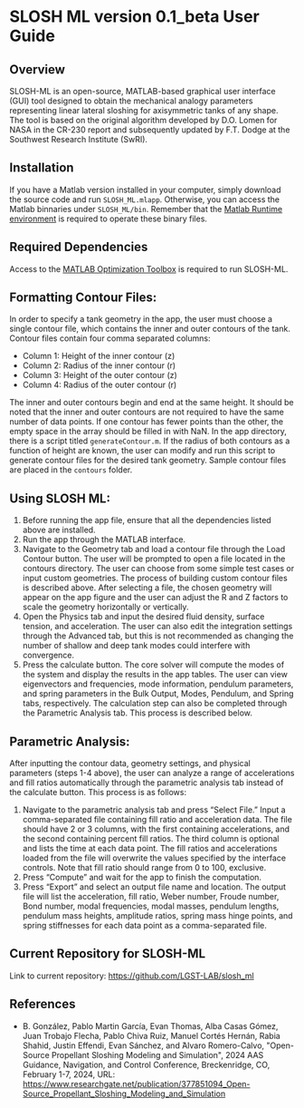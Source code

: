 # SLOSH ML version 0.1_beta User Guide

## Overview
SLOSH-ML is an open-source, MATLAB-based graphical user interface (GUI) tool designed to obtain the mechanical analogy parameters representing linear lateral sloshing for axisymmetric tanks of any shape. The tool is based on the original algorithm developed by D.O. Lomen for NASA in the CR-230 report and subsequently updated by F.T. Dodge at the Southwest Research Institute (SwRI).

## Installation
If you have a Matlab version installed in your computer, simply download the source code and run `SLOSH_ML.mlapp`. Otherwise, you can access the Matlab binnaries under `SLOSH_ML/bin`. Remember that the [Matlab Runtime environment](https://www.mathworks.com/products/compiler/matlab-runtime.html) is required to operate these binary files. 

## Required Dependencies
Access to the [MATLAB Optimization Toolbox](https://www.mathworks.com/products/optimization.html) is required to run SLOSH-ML.

## Formatting Contour Files:
In order to specify a tank geometry in the app, the user must choose a single contour file, which contains the inner and outer contours of the tank. Contour files contain four comma separated columns: 
- Column 1: Height of the inner contour (z)
- Column 2: Radius of the inner contour (r)
- Column 3: Height of the outer contour (z)
- Column 4: Radius of the outer contour (r)
  
The inner and outer contours begin and end at the same height. It should be noted that the inner and outer contours are not required to have the same number of data points. If one contour has fewer points than the other, the empty space in the array should be filled in with NaN. In the app directory, there is a script titled `generateContour.m`. If the radius of both contours as a function of height are known, the user can modify and run this script to generate contour files for the desired tank geometry. Sample contour files are placed in the `contours` folder.

## Using SLOSH ML:
1. Before running the app file, ensure that all the dependencies listed above are installed. 
2. Run the app through the MATLAB interface.
3. Navigate to the Geometry tab and load a contour file through the Load Contour button. The user will be prompted to open a file located in the contours directory. The user can choose from some simple test cases or input custom geometries. The process of building custom contour files is described above. After selecting a file, the chosen geometry will appear on the app figure and the user can adjust the R and Z factors to scale the geometry horizontally or vertically.
4. Open the Physics tab and input the desired fluid density, surface tension, and acceleration. The user can also edit the integration settings through the Advanced tab, but this is not recommended as changing the number of shallow and deep tank modes could interfere with convergence.
5. Press the calculate button. The core solver will compute the modes of the system and display the results in the app tables. The user can view eigenvectors and frequencies, mode information, pendulum parameters, and spring parameters in the Bulk Output, Modes, Pendulum, and Spring tabs, respectively. The calculation step can also be completed through the Parametric Analysis tab. This process is described below.

## Parametric Analysis:
After inputting the contour data, geometry settings, and physical parameters (steps 1-4 above), the user can analyze a range of accelerations and fill ratios automatically through the parametric analysis tab instead of the calculate button. This process is as follows:
1. Navigate to the parametric analysis tab and press “Select File.” Input a comma-separated file containing fill ratio and acceleration data. The file should have 2 or 3 columns, with the first containing accelerations, and the second containing percent fill ratios. The third column is optional and lists the time at each data point. The fill ratios and accelerations loaded from the file will overwrite the values specified by the interface controls. Note that fill ratio should range from 0 to 100, exclusive.
2. Press “Compute” and wait for the app to finish the computation.
3. Press “Export” and select an output file name and location. The output file will list the acceleration, fill ratio, Weber number, Froude number, Bond number, modal frequencies, modal masses, pendulum lengths, pendulum mass heights, amplitude ratios, spring mass hinge points, and spring stiffnesses for each data point as a comma-separated file.

## Current Repository for SLOSH-ML
Link to current repository: https://github.com/LGST-LAB/slosh_ml

## References
- B. González, Pablo Martin García, Evan Thomas, Alba Casas Gómez, Juan Trobajo Flecha, Pablo Chiva Ruiz, Manuel Cortés Hernán, Rabia Shahid, Justin Effendi, Evan Sánchez, and  ́Alvaro Romero-Calvo, "Open-Source Propellant Sloshing Modeling and Simulation", 2024 AAS Guidance, Navigation, and Control Conference, Breckenridge, CO, February 1-7, 2024, URL: https://www.researchgate.net/publication/377851094_Open-Source_Propellant_Sloshing_Modeling_and_Simulation
